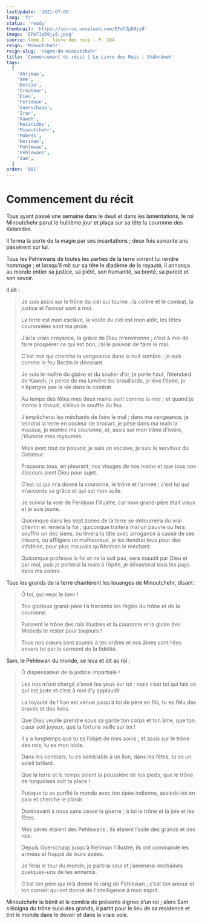 ```yaml
---
lastUpdate: '2021-07-08'
lang: 'fr'
status: 'ready'
thumbnail: 'https://source.unsplash.com/EFm7JpD9jy8'
image: 'EFm7JpD9jy8.jpeg'
source: tome I - livre des rois - P. 164
reign: 'Minoutchehr'
reign-slug: 'regne-de-minoutchehr'
title: 'Commencement du récit | Le Livre des Rois | Shâhnâmeh'
tags:
  [
    'Ahriman',
    'âme',
    'Berzin',
    'Créateur',
    'Dieu',
    'Feridoun',
    'Guerschasp',
    'Iran',
    'Kaweh',
    'Keïanides',
    'Minoutchehr',
    'Mobeds',
    'Neriman',
    'Pehlewan',
    'Pehlewans',
    'Sam',
  ]
order: '001'
---
```


<!-- LTeX: language=fr -->

# Commencement du récit

Tous ayant passé une semaine dans le deuil et dans les lamentations, le roi Minoutchehr parut le huitième jour et plaça sur sa tête la couronne des Keïanides.

Il ferma la porte de la magie par ses incantations ; deux fois soixante ans passèrent sur lui.

Tous les Pehlewans de toutes les parties de la terre vinrent lui rendre hommage ; et lorsqu’il mit sur sa tête le diadème de la royauté, il annonça au monde entier sa justice, sa piété, son humanité, sa bonté, sa pureté et son savoir.

Il dit :

> Je suis assis sur le trône du ciel qui tourne ; la colère et le combat, la justice et l’amour sont à moi.
>
> La terre est mon esclave, la voûte du ciel est mon aide, les têtes couronnées sont ma proie.
>
> J’ai la vraie croyance, la grâce de Dieu m’environne ; c’est à moi de faire prospérer ce qui est bon, j’ai le pouvoir de faire le mal.
>
> C’est moi qui cherche la vengeance dans la nuit sombre ; je suis comme le feu Berzin le dévorant.
>
> Je suis le maître du glaive et du soulier d’or, je porte haut, l’étendard de Kaweh, je perce de ma lumière les brouillards, je lève l’épée, je n’épargne pas la vie dans le combat.
>
> Au temps des fêtes mes deux mains sont comme la mer ; et quand je monte à cheval, s’élève le souffle du feu.
>
> J’empêcherai les méchants de faire le mal ; dans ma vengeance, je teindrai la terre en couleur de brocart, je pèse dans ma main la massue, je montre ma couronne, et, assis sur mon trône d’ivoire, j’illumine mes royaumes.
>
> Mais avec tout ce pouvoir, je suis un esclave, je suis le serviteur du Créateur.
>
> Frappons tous, en pleurant, nos visages de nos mains et que tous nos discours aient Dieu pour sujet.
>
> C’est lui qui m’a donné la couronne, le trône et l’armée ; c’est lui qui m’accorde sa grâce et qui est mon asile.
>
> Je suivrai la voie de Feridoun l’illustre, car mon grand-père était vieux et je suis jeune.
>
> Quiconque dans les sept zones de la terre se détournera du vrai chemin et reniera la foi ; quiconque traitera mal un pauvre ou fera souffrir un des siens, ou lèvera la tête avec arrogance à cause de ses trésors, ou affligera un malheureux, je les tiendrai tous pour des infidèles, pour plus mauvais qu’Ahriman le méchant.
>
> Quiconque professe la foi et ne la suit pas, sera maudit par Dieu et par moi, puis je porterai la main à l’épée, je dévasterai tous les pays dans ma colère.

Tous les grands de la terre chantèrent les louanges de Minoutchehr, disant :

> Ô toi, qui veux le bien !
>
> Ton glorieux grand-père t’a transmis les règles du trône et de la couronne.
>
> Puissent le trône des rois illustres et la couronne et la gloire des Mobeds te rester pour toujours !
>
> Tous nos cœurs sont soumis à tes ordres et nos âmes sont liées envers toi par le serment de la fidélité.

Sam, le Pehlewan du monde, se leva et dit au roi :

> Ô dispensateur de la justice impartiale !
>
> Les rois m’ont chargé d’avoir les yeux sur toi ; mais c’est toi qui fais ce qui est juste et c’est à moi d’y applaudir.
>
> La royauté de l’Iran est venue jusqu’à toi de père en fils, tu es l’élu des braves et des lions.
>
> Que Dieu veuille prendre sous sa garde ton corps et ton âme, que ton cœur soit joyeux, que la fortune veille sur toi !
>
> Il y a longtemps que tu es l’objet de mes soins ; et assis sur le trône des rois, tu es mon idole.
>
> Dans les combats, tu es semblable à un lion, dans les fêtes, tu es un soleil brillant.
>
> Que la terre et le temps soient la poussière de tes pieds, que le trône de turquoises soit ta place !
>
> Puisque tu as purifié le monde avec ton épée indienne, assieds-toi en paix et cherche le plaisir.
>
> Dorénavant à nous sans cesse la guerre ; à toi le trône et la joie et les fêtes.
>
> Mes pères étaient des Pehlewans ; ils étaient l’asile des grands et des rois.
>
> Depuis Guerschasp jusqu’à Neriman l’illustre, ils ont commandé les armées et frappé de leurs épées.
>
> Je ferai le tour du monde, je partirai seul et j’amènerai enchaînés quelques-uns de tes ennemis.
>
> C’est ton père qui m’a donné le rang de Pehlewan ; c’est ton amour et ton conseil qui ont donné de l’intelligence à mon esprit.

Minoutchehr le bénit et le combla de présents dignes d’un roi ; alors Sam s’éloigna du trône suivi des grands, il partit pour le lieu de sa résidence et tint le monde dans le devoir et dans la vraie voie.
